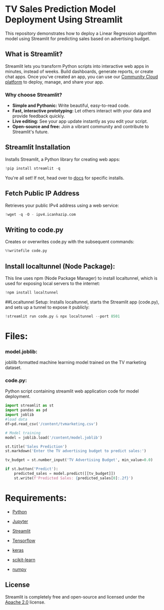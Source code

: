 # TV Sales Prediction Model Deployment Using Streamlit
This repository demonstrates how to deploy a Linear Regression algorithm model using Streamlit for predicting sales based on advertising budget.
## What is Streamlit?

Streamlit lets you transform Python scripts into interactive web apps in minutes, instead of weeks. Build dashboards, generate reports, or create chat apps. Once you’ve created an app, you can use our [Community Cloud platform](https://streamlit.io/cloud) to deploy, manage, and share your app.

### Why choose Streamlit?

- **Simple and Pythonic:** Write beautiful, easy-to-read code.
- **Fast, interactive prototyping:** Let others interact with your data and provide feedback quickly.
- **Live editing:** See your app update instantly as you edit your script.
- **Open-source and free:** Join a vibrant community and contribute to Streamlit's future.

## Streamlit Installation

Installs Streamlit, a Python library for creating web apps:

```python
!pip install streamlit -q
```

You're all set! If not, head over to [docs](https://docs.streamlit.io/get-started) for specific installs.


## Fetch Public IP Address
Retrieves your public IPv4 address using a web service:
```python
!wget -q -O - ipv4.icanhazip.com
```
## Writing to code.py
Creates or overwrites code.py with the subsequent commands:
```python
%%writefile code.py
```

## Install localtunnel (Node Package):
This line uses npm (Node Package Manager) to install localtunnel, which is used for exposing local servers to the internet:
```python
!npm install localtunnel
```
##Localtunnel Setup:
Installs localtunnel, starts the Streamlit app (code.py), and sets up a tunnel to expose it publicly:
```python
!streamlit run code.py & npx localtunnel --port 8501
```

# Files:
### model.joblib:
joblilb formatted machine learning model trained on the TV marketing dataset.

### code.py:
Python script containing streamlit web application code for model deployment.
```python
import streamlit as st
import pandas as pd
import joblib
#load data
df=pd.read_csv('/content/tvmarketing.csv')

# Model training
model = joblib.load('/content/model.joblib')

st.title('Sales Prediction')
st.markdown('Enter the TV advertising budget to predict sales:')

tv_budget = st.number_input('TV Advertising Budget', min_value=0.0)

if st.button('Predict'):
    predicted_sales = model.predict([[tv_budget]])
    st.write(f'Predicted Sales: {predicted_sales[0]:.2f}')
```
# Requirements:
- [Python](https://github.com/python)

- [Jupyter](https://github.com/jupyter)

- [Streamlit](https://github.com/streamlit)

- [Tensorflow](https://github.com/tensorflow)

- [keras](https://github.com/keras)

- [scikit-learn](https://github.com/scikit-learn)

- [numpy](https://github.com/numpy)


## License

Streamlit is completely free and open-source and licensed under the [Apache 2.0](https://www.apache.org/licenses/LICENSE-2.0) license.
